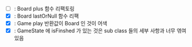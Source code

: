 - [ ] : Board plus 함수 리팩토링
- [x] : Board lastOrNull 함수 리팩
- [x] : Game play 반환값이 Board 인 것이 어색
- [x] : GameState 에 isFinshed 가 있는 것은 sub class 들의 세부 사항과 너무 엮여있음
